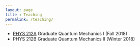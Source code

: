 ```yaml
---
layout: page 
title : Teaching 
permalink: /teaching/
---
```


- [PHYS 212A]({{site.baseurl}}/teaching/PHYS212A) Graduate Quantum Mechanics I (Fall 2018) 
- PHYS 212B Graduate Quantum Mechanics II (Winter 2018) 
